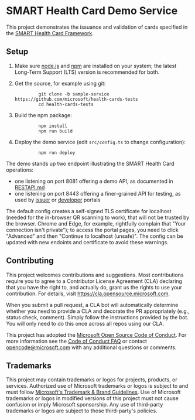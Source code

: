 # SMART Health Card Demo Service

This project demonstrates the issuance and validation of cards specified in the [SMART Health Card Framework](https://smarthealth.cards/).

## Setup

1. Make sure [node.js](https://nodejs.org/) and [npm](https://docs.npmjs.com/downloading-and-installing-node-js-and-npm) are installed on your system; the latest Long-Term Support (LTS) version is recommended for both.

2. Get the source, for example using git:

                git clone -b sample-service https://github.com/microsoft/health-cards-tests
                cd health-cards-tests

3. Build the npm package:

                npm install
                npm run build

3. Deploy the demo service (edit `src/config.ts` to change configuration):

                npm run deploy

The demo stands up two endpoint illustrating the SMART Health Card operations:
 - one listening on port 8081 offering a demo API, as documented in [RESTAPI.md](RESTAPI.md)
 - one listening on port 8443 offering a finer-grained API for testing, as used by [issuer](https://localhost:8443/IssuerPortal.html) or [developer](https://localhost:8443/DevPortal.html) portals

The default config creates a self-signed TLS certificate for localhost (needed for the in-browser QR scanning to work), that will not be trusted by the browser. Chrome and Edge, for example, rightfully complain that "Your connection isn't private"); to access the portal pages, you need to click "Advanced" and then "Continue to localhost (unsafe)". The config can be updated with new endoints and certificate to avoid these warnings.

## Contributing

This project welcomes contributions and suggestions.  Most contributions require you to agree to a
Contributor License Agreement (CLA) declaring that you have the right to, and actually do, grant us
the rights to use your contribution. For details, visit https://cla.opensource.microsoft.com.

When you submit a pull request, a CLA bot will automatically determine whether you need to provide
a CLA and decorate the PR appropriately (e.g., status check, comment). Simply follow the instructions
provided by the bot. You will only need to do this once across all repos using our CLA.

This project has adopted the [Microsoft Open Source Code of Conduct](https://opensource.microsoft.com/codeofconduct/).
For more information see the [Code of Conduct FAQ](https://opensource.microsoft.com/codeofconduct/faq/) or
contact [opencode@microsoft.com](mailto:opencode@microsoft.com) with any additional questions or comments.

## Trademarks

This project may contain trademarks or logos for projects, products, or services. Authorized use of Microsoft 
trademarks or logos is subject to and must follow 
[Microsoft's Trademark & Brand Guidelines](https://www.microsoft.com/en-us/legal/intellectualproperty/trademarks/usage/general).
Use of Microsoft trademarks or logos in modified versions of this project must not cause confusion or imply Microsoft sponsorship.
Any use of third-party trademarks or logos are subject to those third-party's policies.
